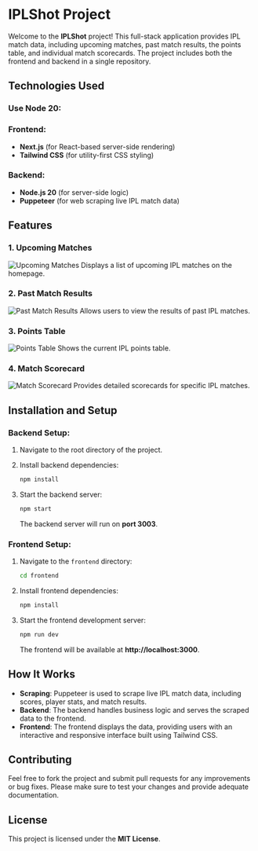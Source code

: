 
# IPLShot Project

Welcome to the **IPLShot** project! This full-stack application provides IPL match data, including upcoming matches, past match results, the points table, and individual match scorecards. The project includes both the frontend and backend in a single repository.

## Technologies Used

### Use Node 20:

### Frontend:
- **Next.js** (for React-based server-side rendering)
- **Tailwind CSS** (for utility-first CSS styling)

### Backend:
- **Node.js 20** (for server-side logic)
- **Puppeteer** (for web scraping live IPL match data)

## Features

### 1. Upcoming Matches
![Upcoming Matches](sreenshots/upcoming_matches.jpg)
Displays a list of upcoming IPL matches on the homepage.

### 2. Past Match Results
![Past Match Results](sreenshots/results.jpg)
Allows users to view the results of past IPL matches.

### 3. Points Table
![Points Table](sreenshots/point_table.jpg)
Shows the current IPL points table.

### 4. Match Scorecard
![Match Scorecard](sreenshots/match_details.jpg)
Provides detailed scorecards for specific IPL matches.

## Installation and Setup

### Backend Setup:

1. Navigate to the root directory of the project.
2. Install backend dependencies:

   ```bash
   npm install
   ```

3. Start the backend server:

   ```bash
   npm start
   ```

   The backend server will run on **port 3003**.

### Frontend Setup:

1. Navigate to the `frontend` directory:

   ```bash
   cd frontend
   ```

2. Install frontend dependencies:

   ```bash
   npm install
   ```

3. Start the frontend development server:

   ```bash
   npm run dev
   ```

   The frontend will be available at **http://localhost:3000**.

## How It Works

- **Scraping**: Puppeteer is used to scrape live IPL match data, including scores, player stats, and match results.
- **Backend**: The backend handles business logic and serves the scraped data to the frontend.
- **Frontend**: The frontend displays the data, providing users with an interactive and responsive interface built using Tailwind CSS.

## Contributing

Feel free to fork the project and submit pull requests for any improvements or bug fixes. Please make sure to test your changes and provide adequate documentation.

## License

This project is licensed under the **MIT License**.
